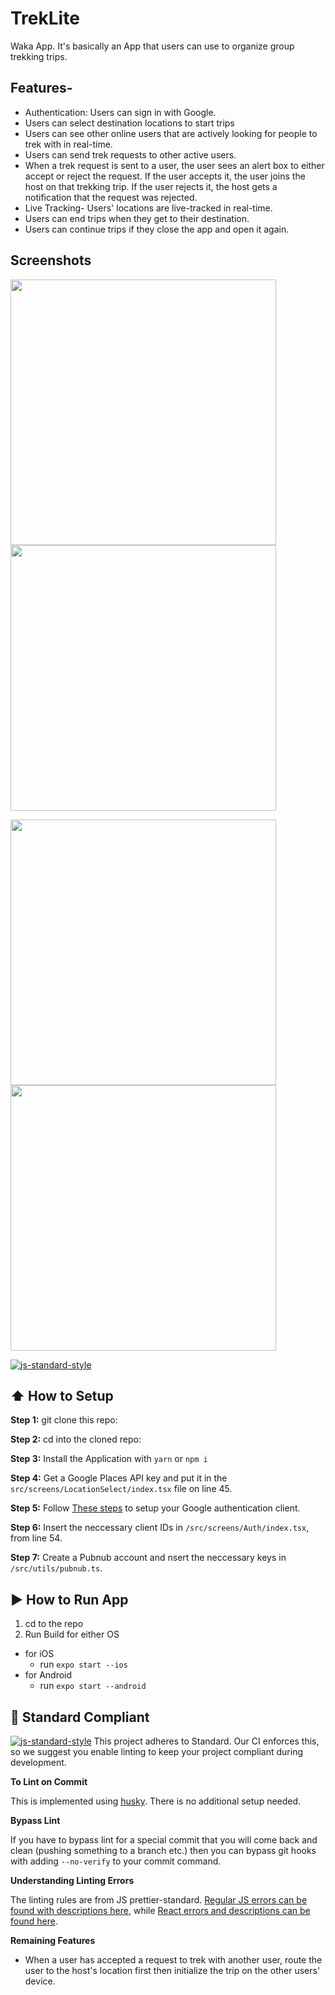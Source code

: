 # TrekLite
Waka App. It's basically an App that users can use to organize group trekking trips. <br/>


## Features-
- Authentication: Users can sign in with Google.
- Users can select destination locations to start trips
- Users can see other online users that are actively looking for people to trek with in real-time.
- Users can send trek requests to other active users.
- When a trek request is sent to a user, the user sees an alert box to either accept or reject the request. If the user accepts it, the user joins the host on that trekking trip. If the user rejects it, the host gets a notification that the request was rejected.
- Live Tracking- Users' locations are live-tracked in real-time.
- Users can end trips when they get to their destination.
- Users can continue trips if they close the app and open it again.




## Screenshots
<img src="https://user-images.githubusercontent.com/26174035/66041226-4d900680-e511-11e9-9e81-14214558a644.png" width="425"/> <img src="https://user-images.githubusercontent.com/26174035/66041321-816b2c00-e511-11e9-8298-6ba7b88144e3.png" width="425"/>  <br/>

<img src="https://user-images.githubusercontent.com/26174035/66041441-cd1dd580-e511-11e9-9fc0-608a2d5eff8a.png" width="425"/> <img src="https://user-images.githubusercontent.com/26174035/66041520-ede62b00-e511-11e9-9c27-2d535419ab7b.png" width="425"/>


[![js-standard-style](https://img.shields.io/badge/code%20style-standard-brightgreen.svg?style=flat)](http://standardjs.com/)

## :arrow_up: How to Setup

**Step 1:** git clone this repo:

**Step 2:** cd into the cloned repo:

**Step 3:** Install the Application with `yarn` or `npm i`

**Step 4:** Get a Google Places API key and put it in the `src/screens/LocationSelect/index.tsx` file on line 45.

**Step 5:** Follow <a href="https://github.com/expo/expo/blob/master/docs/pages/versions/unversioned/sdk/google.md">These steps<a /> to setup your Google authentication client.

**Step 6:** Insert the neccessary client IDs in `/src/screens/Auth/index.tsx`, from line 54.

**Step 7:** Create a Pubnub account and nsert the neccessary keys in `/src/utils/pubnub.ts`.

## :arrow_forward: How to Run App

1. cd to the repo
2. Run Build for either OS
  * for iOS
    * run `expo start --ios`
  * for Android
    * run `expo start --android`

## :no_entry_sign: Standard Compliant

[![js-standard-style](https://cdn.rawgit.com/feross/standard/master/badge.svg)](https://github.com/feross/standard)
This project adheres to Standard.  Our CI enforces this, so we suggest you enable linting to keep your project compliant during development.

**To Lint on Commit**

This is implemented using [husky](https://github.com/typicode/husky). There is no additional setup needed.

**Bypass Lint**

If you have to bypass lint for a special commit that you will come back and clean (pushing something to a branch etc.) then you can bypass git hooks with adding `--no-verify` to your commit command.

**Understanding Linting Errors**

The linting rules are from JS prettier-standard.  [Regular JS errors can be found with descriptions here](http://eslint.org/docs/rules/), while [React errors and descriptions can be found here](https://github.com/yannickcr/eslint-plugin-react).


**Remaining Features**
 - When a user has accepted a request to trek with another user, route the user to the host's location first then initialize the trip on the other users' device.

